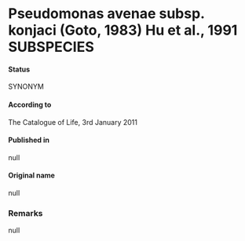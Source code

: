 Pseudomonas avenae subsp. konjaci (Goto, 1983) Hu et al., 1991 SUBSPECIES
=======

#### Status
SYNONYM

#### According to
The Catalogue of Life, 3rd January 2011

#### Published in
null

#### Original name
null

### Remarks
null